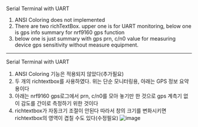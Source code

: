 Serial Terminal with UART
1. ANSI Coloring does not implemented
2. There are two richTextBox. upper one is for UART monitoring, below one is gps info summary for nrf9160 gps function
3. below one is just summary with gps prn, c/n0 value for measuring device gps sensitivity without measure equipment.
----------------------------------------------------------------------------------------------------------------------
Serial Terminal  with UART
1. ANSI Coloring 기능은 적용되지 않았다(추가필요)
2. 두 개의 richtextbox를 사용하였다. 위는 단순 모니터링용, 아래는 GPS 정보 요약용이다
3. 아래는 nrf9160 gps로그에서 prn, c/n0를 모아 놓기만 한 것으로 gps 계측기 없이 감도를 간이로 측정하기 위한 것이다
4. richtextbox가 자동크기 조절이 안된다 따라서 창의 크기를 변화시키면 richtextbox의 영역이 겹칠 수도 있다(수정필요)
![image](https://github.com/user-attachments/assets/d051ead9-b585-4a4a-8dba-90a2b22b0e11)
